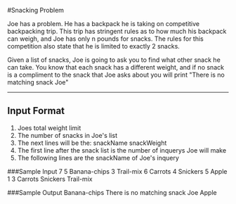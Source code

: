 #Snacking Problem

Joe has a problem. He has a backpack he is taking on competitive backpacking trip.
This trip has stringent rules as to how much his backpack can weigh, and Joe has 
only n  pounds for snacks. The rules for this competition also state that he is 
limited to exactly 2 snacks. 

Given a list of snacks, Joe is going to ask you to find what other snack he can take.
You know that each snack has a different weight, and if no snack is a compliment to
the snack that Joe asks about you will print "There is no matching snack Joe"

------------------------

## Input Format
1. Joes total weight limit
2. The number of snacks in Joe's list
3. The next lines will be the: snackName snackWeight
4. The first line after the snack list is the number of inquerys Joe will make
5. The following lines are the snackName of Joe's inquery

###Sample Input
	7
	5
	Banana-chips 3
	Trail-mix 6
	Carrots 4
	Snickers 5
	Apple 1
	3
	Carrots
	Snickers
	Trail-mix

###Sample Output
	Banana-chips
	There is no matching snack Joe
	Apple